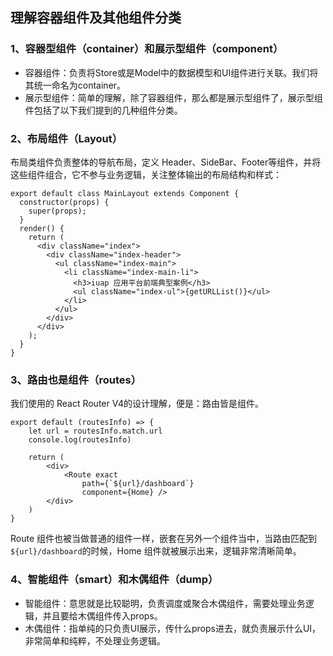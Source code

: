 
## 理解容器组件及其他组件分类

### 1、容器型组件（container）和展示型组件（component）

- 容器组件：负责将Store或是Model中的数据模型和UI组件进行关联。我们将其统一命名为container。
- 展示型组件：简单的理解，除了容器组件，那么都是展示型组件了，展示型组件包括了以下我们提到的几种组件分类。

### 2、布局组件（Layout）

布局类组件负责整体的导航布局，定义 Header、SideBar、Footer等组件，并将这些组件组合，它不参与业务逻辑，关注整体输出的布局结构和样式：

```
export default class MainLayout extends Component {
  constructor(props) {
    super(props);
  }
  render() {
    return (
      <div className="index">
        <div className="index-header">
          <ul className="index-main">
            <li className="index-main-li">
              <h3>iuap 应用平台前端典型案例</h3>
              <ul className="index-ul">{getURLList()}</ul>
            </li>
          </ul>
        </div>
      </div>
    );
  }
}
```

### 3、路由也是组件（routes）

我们使用的 React Router V4的设计理解，便是：路由皆是组件。

```
export default (routesInfo) => {
    let url = routesInfo.match.url
    console.log(routesInfo)

    return (
        <div>
            <Route exact 
                path={`${url}/dashboard`}
                component={Home} />
        </div>
    )
}

```

Route 组件也被当做普通的组件一样，嵌套在另外一个组件当中，当路由匹配到`${url}/dashboard`的时候，Home 组件就被展示出来，逻辑非常清晰简单。

### 4、智能组件（smart）和木偶组件（dump）

- 智能组件：意思就是比较聪明，负责调度或聚合木偶组件，需要处理业务逻辑，并且要给木偶组件传入props。
- 木偶组件：指单纯的只负责UI展示，传什么props进去，就负责展示什么UI，非常简单和纯粹，不处理业务逻辑。